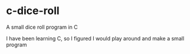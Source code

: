 # c-dice-roll
A small dice roll program in C

I have been learning C, so I figured I would play around and make a small program
